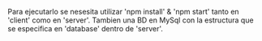 Para ejecutarlo se nesesita utilizar 'npm install' & 'npm start' tanto en 'client' como en 'server'. 
Tambien una BD en MySql con la estructura que se especifica en 'database' dentro de 'server'.
